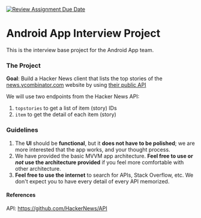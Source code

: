 [![Review Assignment Due Date](https://classroom.github.com/assets/deadline-readme-button-24ddc0f5d75046c5622901739e7c5dd533143b0c8e959d652212380cedb1ea36.svg)](https://classroom.github.com/a/LWQI-IJP)

# Android App Interview Project

This is the interview base project for the Android App team.

### The Project

**Goal**: Build a Hacker News client that lists the top stories of the [news.ycombinator.com](https://news.ycombinator.com/) website by using [their public API](https://github.com/HackerNews/API)

We will use two endpoints from the Hacker News API:
1. `topstories`  to get a list of item (story) IDs
2. `item`  to get the detail of each item (story)

### Guidelines
1. The **UI** should be **functional**, but it **does not have to be polished**; we are more interested that the app works, and your thought process.
2. We have provided the basic MVVM app architecture. **Feel free to use or *not* use the architecture provided** if you feel more comfortable with other architecture.
3. **Feel free to use the internet** to search for APIs, Stack Overflow, etc. We don't expect you to have every detail of every API memorized.


#### References
API: https://github.com/HackerNews/API